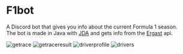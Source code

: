 # F1bot
A Discord bot that gives you info about the current Formula 1 season. </br>
The bot is made in Java with [JDA](https://github.com/DV8FromTheWorld/JDA) and gets info from the [Ergast](https://ergast.com/mrd/) api. </br>

![getrace](https://i.imgur.com/eLIGCvC.png)
![getraceresult](https://i.imgur.com/UdlHbaH.png)
![driverprofile](https://i.imgur.com/dLOXc0H.png)
![drivers](https://i.imgur.com/jlvAdnB.png)
